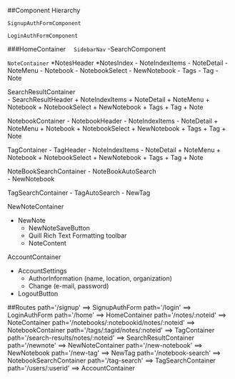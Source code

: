 ##Component Hierarchy

`SignupAuthFormComponent`

`LoginAuthFormComponent`

###HomeContainer
  `  SidebarNav`
  -SearchComponent

  `NoteContainer`
    *NotesHeader
    *NotesIndex
      - NoteIndexItems
      - NoteDetail
        - NoteMenu
          - Notebook
            - NotebookSelect
            - NewNotebook
          - Tags
            - Tag
        - Note

  SearchResultContainer    
    - SearchResultHeader
    + NoteIndexItems
    + NoteDetail
      + NoteMenu
        + Notebook
          + NotebookSelect
          + NewNotebook
        + Tags
          + Tag
      + Note

  NotebookContainer
    - NotebookHeader
    - NoteIndexItems
    - NoteDetail
      + NoteMenu
        + Notebook
          + NotebookSelect
          + NewNotebook
        + Tags
          + Tag
      + Note

  TagContainer
    - TagHeader
    - NoteIndexItems
    - NoteDetail
      + NoteMenu
        + Notebook
          + NotebookSelect
          + NewNotebook
        + Tags
          + Tag
      + Note


  NoteBookSearchContainer
    - NoteBookAutoSearch        
    - NewNotebook

  TagSearchContainer
    - TagAutoSearch
    - NewTag

NewNoteContainer  
  - NewNote
    + NewNoteSaveButton
    + Quill Rich Text Formatting toolbar
    + NoteContent

AccountContainer
  - AccountSettings
    + AuthorInformation (name, location, organization)
    + Change (e-mail, password)
  - LogoutButton

##Routes
path='/signup'  ==> SignupAuthForm
path='/login'  ==> LoginAuthForm
path='/home'  ==> HomeContainer
  path='/notes/:noteid' ==> NoteContainer
  path='/notebooks/:notebookid/notes/:noteid' ==> NotebookContainer
  path='/tags/:tagid/notes/:noteid' ==> TagContainer
  path='/search-results/notes/:noteid' ==> SearchResultContainer
path='/newnote' ==> NewNoteContainer
path='/new-notebook' ==> NewNotebook
path='/new-tag' ==> NewTag
path='/notebook-search' ==> NotebookSearchContainer
path='/tag-search' ==> TagSearchContainer
path='/users/:userid' ==> AccountContainer

